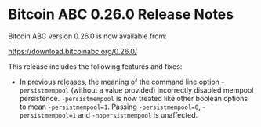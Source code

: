 # Bitcoin ABC 0.26.0 Release Notes

Bitcoin ABC version 0.26.0 is now available from:

  <https://download.bitcoinabc.org/0.26.0/>

This release includes the following features and fixes:
- In previous releases, the meaning of the command line option
  `-persistmempool` (without a value provided) incorrectly disabled mempool
  persistence.  `-persistmempool` is now treated like other boolean options to
  mean `-persistmempool=1`. Passing `-persistmempool=0`, `-persistmempool=1`
  and `-nopersistmempool` is unaffected.

